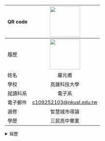 |     QR code       |<img src="http://s05.calm9.com/qrcode/2024-04/CH1B3N693Y.png" width=100 height=100/>|
| ---------------- |:-----------------------------:|
|      履歷        |<img src="https://avatars.githubusercontent.com/u/22648375?v=4" width=100 height=100/>|
| 姓名             | 羅元甫                  |
| 學校             | 高雄科技大學                  |
| 就讀科系          |電子系               |
| 電子郵件         | c109252103@nkust.edu.tw          |
| 選修             | 智慧城市導論                  |
|學歷              |三民高中畢業                |
<details><summary> 經歷 </summary><blockquote>

<details><summary> 第一層 </summary><blockquote>

<details><summary> 第二層 </summary><blockquote>

~~~
a
b
c
d
e
~~~
</blockquote></details>
</blockquote></details>
</blockquote></details>
